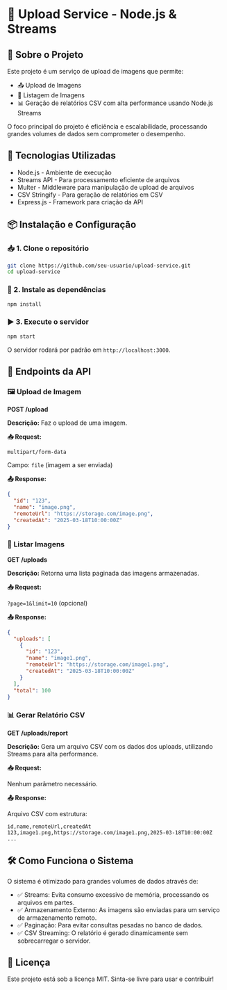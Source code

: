 # 📂 Upload Service - Node.js & Streams

## 📌 Sobre o Projeto

Este projeto é um serviço de upload de imagens que permite:

- 📤 Upload de Imagens
- 📂 Listagem de Imagens
- 📊 Geração de relatórios CSV com alta performance usando Node.js Streams

O foco principal do projeto é eficiência e escalabilidade, processando grandes volumes de dados sem comprometer o desempenho.

## 🚀 Tecnologias Utilizadas

- Node.js - Ambiente de execução
- Streams API - Para processamento eficiente de arquivos
- Multer - Middleware para manipulação de upload de arquivos
- CSV Stringify - Para geração de relatórios em CSV
- Express.js - Framework para criação da API

## 📦 Instalação e Configuração

### 📥 1. Clone o repositório

```bash
git clone https://github.com/seu-usuario/upload-service.git
cd upload-service
```

### 📌 2. Instale as dependências

```bash
npm install
```

### ▶️ 3. Execute o servidor

```bash
npm start
```

O servidor rodará por padrão em `http://localhost:3000`.

## 📜 Endpoints da API

### 🖼 Upload de Imagem

**POST /upload**

**Descrição:** Faz o upload de uma imagem.

**📥 Request:**

`multipart/form-data`

Campo: `file` (imagem a ser enviada)

**📤 Response:**

```json
{
  "id": "123",
  "name": "image.png",
  "remoteUrl": "https://storage.com/image.png",
  "createdAt": "2025-03-18T10:00:00Z"
}
```

### 📂 Listar Imagens

**GET /uploads**

**Descrição:** Retorna uma lista paginada das imagens armazenadas.

**📥 Request:**

`?page=1&limit=10` (opcional)

**📤 Response:**

```json
{
  "uploads": [
    {
      "id": "123",
      "name": "image1.png",
      "remoteUrl": "https://storage.com/image1.png",
      "createdAt": "2025-03-18T10:00:00Z"
    }
  ],
  "total": 100
}
```

### 📊 Gerar Relatório CSV

**GET /uploads/report**

**Descrição:** Gera um arquivo CSV com os dados dos uploads, utilizando Streams para alta performance.

**📥 Request:**

Nenhum parâmetro necessário.

**📤 Response:**

Arquivo CSV com estrutura:

```
id,name,remoteUrl,createdAt
123,image1.png,https://storage.com/image1.png,2025-03-18T10:00:00Z
...
```

## 🛠 Como Funciona o Sistema

O sistema é otimizado para grandes volumes de dados através de:

- ✅ Streams: Evita consumo excessivo de memória, processando os arquivos em partes.
- ✅ Armazenamento Externo: As imagens são enviadas para um serviço de armazenamento remoto.
- ✅ Paginação: Para evitar consultas pesadas no banco de dados.
- ✅ CSV Streaming: O relatório é gerado dinamicamente sem sobrecarregar o servidor.

## 📄 Licença

Este projeto está sob a licença MIT. Sinta-se livre para usar e contribuir!

